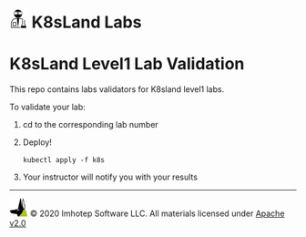 # <img src="assets/lab.png" width="32" height="auto"/> K8sLand Labs

# K8sLand Level1 Lab Validation

This repo contains labs validators for K8sland level1 labs.

To validate your lab:

1. cd to the corresponding lab number
2. Deploy!

      ```shell
      kubectl apply -f k8s
      ```

3. Your instructor will notify you with your results

---
<img src="assets/imhotep_logo.png" width="32" height="auto"/> © 2020 Imhotep Software LLC.
All materials licensed under [Apache v2.0](http://www.apache.org/licenses/LICENSE-2.0)
